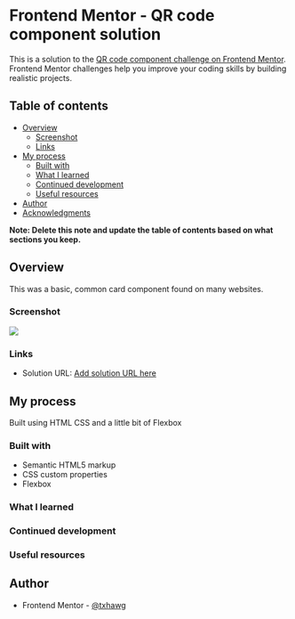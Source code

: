 # Frontend Mentor - QR code component solution

This is a solution to the [QR code component challenge on Frontend Mentor](https://www.frontendmentor.io/challenges/qr-code-component-iux_sIO_H). Frontend Mentor challenges help you improve your coding skills by building realistic projects. 

## Table of contents

- [Overview](#overview)
  - [Screenshot](#screenshot)
  - [Links](#links)
- [My process](#my-process)
  - [Built with](#built-with)
  - [What I learned](#what-i-learned)
  - [Continued development](#continued-development)
  - [Useful resources](#useful-resources)
- [Author](#author)
- [Acknowledgments](#acknowledgments)

**Note: Delete this note and update the table of contents based on what sections you keep.**

## Overview

This was a basic, common card component found on many websites.  

### Screenshot

![](./127.0.0.1_5500_index.html.pn)



### Links

- Solution URL: [Add solution URL here](https://github.com/txhawg/QR-Code-Component)


## My process

Built using HTML CSS and a little bit of Flexbox

### Built with

- Semantic HTML5 markup
- CSS custom properties
- Flexbox




### What I learned



### Continued development


### Useful resources



## Author

- Frontend Mentor - [@txhawg](https://www.frontendmentor.io/profile/txhawg)




